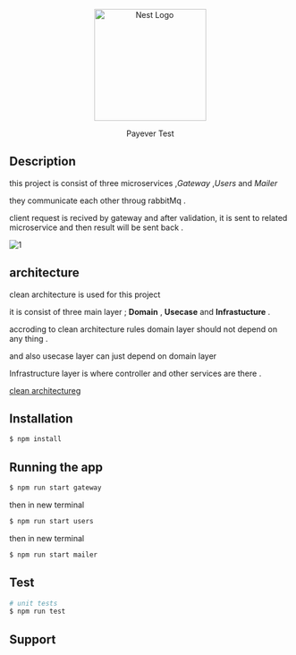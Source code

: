 <p align="center">
  <a href="http://nestjs.com/" target="blank"><img src="https://nestjs.com/img/logo-small.svg" width="200" alt="Nest Logo" /></a>
</p>

[circleci-image]: https://img.shields.io/circleci/build/github/nestjs/nest/master?token=abc123def456
[circleci-url]: https://circleci.com/gh/nestjs/nest

  <p align="center">Payever Test</p>
   


## Description

this project is consist of three microservices ,*Gateway* ,*Users* and *Mailer* 

they communicate each other throug rabbitMq .

client request is recived by gateway and after validation, it is sent to related microservice and then result will be sent back .

![1](https://github.com/morteza-mortezai/nestjs-microservice-clean-architecture/assets/75200938/875f23fb-8fef-4e1f-9a5d-546b3af29673)
## architecture
clean architecture is used for this project 

it is consist of three main layer ; **Domain** , **Usecase** and **Infrastucture** .

accroding to clean architecture rules domain layer should not depend on any thing .

and also usecase layer can just depend on domain layer

Infrastructure layer is where controller and other services are there .

[clean architecture](https://www.mytaskpanel.com/wp-content/uploads/2022/09/blog-consulting18b.jp)g

## Installation

```bash
$ npm install
```

## Running the app

```bash
$ npm run start gateway
```
then in new terminal
```bash
$ npm run start users
```
then in new terminal
```bash
$ npm run start mailer
```

## Test

```bash
# unit tests
$ npm run test


```

## Support
